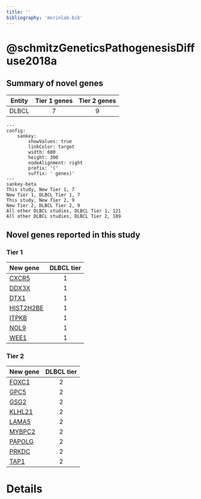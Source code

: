 ```yaml
---
title: ''
bibliography: 'morinlab.bib'
---
```


# @schmitzGeneticsPathogenesisDiffuse2018a
## Summary of novel genes

|Entity| Tier 1 genes| Tier 2 genes|
|:-:|:-:|:-:|
|DLBCL|7|9|
```mermaid
---
config:
    sankey:
        showValues: true
        linkColor: target
        width: 600
        height: 300
        nodeAlignment: right
        prefix: '('
        suffix: ' genes)'
---
sankey-beta
This study, New Tier 1, 7
New Tier 1, DLBCL Tier 1, 7
This study, New Tier 2, 9
New Tier 2, DLBCL Tier 2, 9
All other DLBCL studies, DLBCL Tier 1, 121
All other DLBCL studies, DLBCL Tier 2, 189
```

## Novel genes reported in this study

### Tier 1
|New gene|DLBCL tier|
|:-|:-:|
|[CXCR5](../CXCR5)|1 |
|[DDX3X](../DDX3X)|1 |
|[DTX1](../DTX1)|1 |
|[HIST2H2BE](../HIST2H2BE)|1 |
|[ITPKB](../ITPKB)|1 |
|[NOL9](../NOL9)|1 |
|[WEE1](../WEE1)|1 |

### Tier 2
|New gene|DLBCL tier|
|:-|:-:|
|[FOXC1](../FOXC1)|2 |
|[GPC5](../GPC5)|2 |
|[GSG2](../GSG2)|2 |
|[KLHL21](../KLHL21)|2 |
|[LAMA5](../LAMA5)|2 |
|[MYBPC2](../MYBPC2)|2 |
|[PAPOLG](../PAPOLG)|2 |
|[PRKDC](../PRKDC)|2 |
|[TAP1](../TAP1)|2 |


# Details

